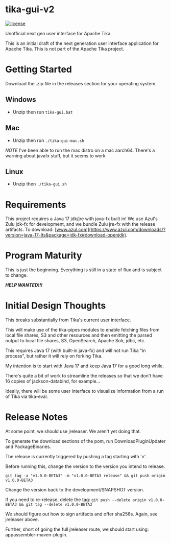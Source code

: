 # tika-gui-v2

[![license](https://img.shields.io/github/license/apache/tika.svg?maxAge=2592000)](http://www.apache.org/licenses/LICENSE-2.0)

Unofficial next gen user interface for Apache Tika

This is an initial draft of the next generation user interface application for Apache Tika.
This is not part of the Apache Tika project.

# Getting Started
Download the .zip file in the releases section for your operating system.

## Windows
 * Unzip then run `tika-gui.bat`

## Mac
 * Unzip then run `./tika-gui-mac.sh`

*NOTE* I've been able to run the mac distro on a mac aarch64.  There's a warning about javafx stuff, but it seems to work


## Linux
 * Unzip then `./tika-gui.sh`

# Requirements
This project requires a Java 17 jdk/jre with java-fx built in! We use Azul's Zulu jdk-fx for development, and we bundle Zulu jre-fx with the release artifacts.  To download: [www.azul.com](https://www.azul.com/downloads/?version=java-17-lts&package=jdk-fx#download-openjdk).

# Program Maturity
This is just the beginning.  Everything is still in a state of flux and is subject to change. 

***HELP WANTED!!!***

# Initial Design Thoughts
This breaks substantially from Tika's current user interface.

This will make use of the tika-pipes modules to enable fetching files from 
local file shares, S3 and other resources and then emitting the parsed output
to local file shares, S3, OpenSearch, Apache Solr, jdbc, etc.

This requires Java 17 (with built-in java-fx) and will not run Tika "in process", but rather 
it will rely on forking Tika. 

My intention is to start with Java 17 and keep Java 17 for a good long while. 

There's quite a bit of work to streamline the releases so that we don't have 16 copies of
jackson-databind, for example...

Ideally, there will be some user interface to visualize information from
a run of Tika via tika-eval.

# Release Notes
At some point, we should use jreleaser.  We aren't yet doing that.

To generate the download sections of the pom, run DownloadPluginUpdater and PackageBinaries.

The release is currently triggered by pushing a tag starting with 'v'.

Before running this, change the version to the version you intend to release.

```git tag -a "v1.0.0-BETA3" -m "v1.0.0-BETA3 release" && git push origin v1.0.0-BETA3```

Change the version back to the development/SNAPSHOT version.

If you need to re-release, delete the tag:
```git push --delete origin v1.0.0-BETA3 && git tag --delete v1.0.0-BETA3```

We should figure out how to sign artifacts and offer sha256s.  Again, see jreleaser above.

Further, short of going the full jreleaser route, we should start using: appassembler-maven-plugin.

